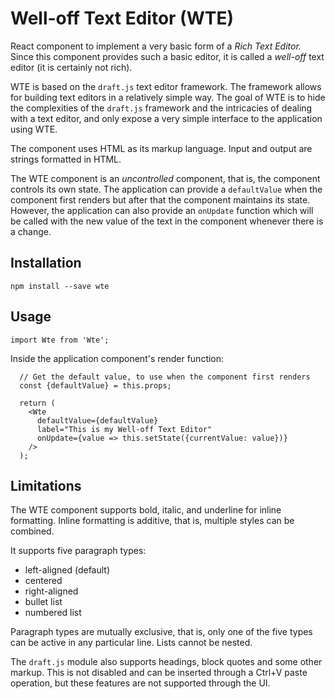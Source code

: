 # Well-off Text Editor (WTE)

React component to implement a very basic form of a _Rich Text Editor._
Since this component provides such a basic editor, it is called a
_well-off_ text editor (it is certainly not rich).

WTE is based on the `draft.js` text editor framework. The framework
allows for building text editors in a relatively simple way. The goal
of WTE is to hide the complexities of the `draft.js` framework and the
intricacies of dealing with a text editor, and only expose a very simple
interface to the application using WTE.

The component uses HTML as its markup language. Input and output are
strings formatted in HTML.

The WTE component is an _uncontrolled_ component, that is, the component
controls its own state. The application can provide a `defaultValue`
when the component first renders but after that the component maintains
its state. However, the application can also provide an
`onUpdate` function which will be called with the new value of the
text in the component whenever there is a change.

## Installation

```
npm install --save wte
```

## Usage

```
import Wte from 'Wte';
```

Inside the application component's render function:

```
  // Get the default value, to use when the component first renders
  const {defaultValue} = this.props;

  return (
    <Wte
      defaultValue={defaultValue}
      label="This is my Well-off Text Editor"
      onUpdate={value => this.setState({currentValue: value})}
    />
  );
```

## Limitations

The WTE component supports bold, italic, and underline for inline formatting.
Inline formatting is additive, that is, multiple styles can be combined.

It supports five paragraph types:
 - left-aligned (default)
 - centered
 - right-aligned
 - bullet list
 - numbered list

Paragraph types are mutually exclusive, that is, only one of the five types
can be active in any particular line. Lists cannot be nested.

The `draft.js` module also supports headings, block quotes and some other
markup. This is not disabled and can be inserted through a Ctrl+V paste
operation, but these features are not supported through the UI.
